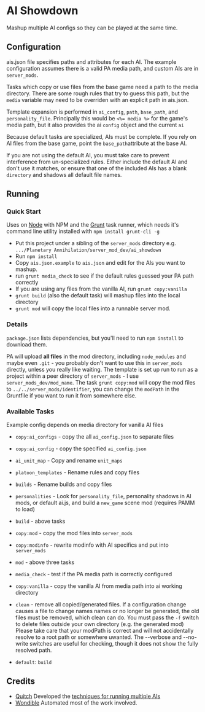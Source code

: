 # AI Showdown

Mashup multiple AI configs so they can be played at the same time.

## Configuration

ais.json file specifies paths and attributes for each AI.  The example configuration assumes there is a valid PA media path, and custom AIs are in `server_mods`.

Tasks which copy or use files from the base game need a path to the media directory.  There are some rough rules that try to guess this path, but the `media` variable may need to be overriden with an explicit path in ais.json.

Template expansion is performed in `ai_config`, `path`, `base_path`, and `personality_file`.  Principally this would be `<%= media %>` for the game's media path, but it also provides the ai `config` object and the current `ai`

Because default tasks are specialized, AIs must be complete.  If you rely on AI files from the base game, point the `base_path`attribute at the base AI.

If you are not using the default AI, you must take care to prevent interference from un-specialized rules. Either include the default AI and don't use it matches, or ensure that one of the included AIs has a blank `directory` and shadows all default file names.

## Running

### Quick Start

Uses on [Node](https://nodejs.org/) with NPM and the [Grunt](http://gruntjs.com/) task runner, which needs it's command line utility installed with `npm install grunt-cli -g`

- Put this project under a sibling of the `server_mods` directory e.g. `.../Planetary Annihilation/server_mod_dev/ai_showdown`
- Run `npm install`
- Copy `ais.json.example` to `ais.json` and edit for the AIs you want to mashup.
- run `grunt media_check` to see if the default rules guessed your PA path correctly
- If you are using any files from the vanilla AI, run `grunt copy:vanilla`
- `grunt build` (also the default task) will mashup files into the local directory
- `grunt mod` will copy the local files into a runnable server mod.

### Details

`package.json` lists dependencies, but you'll need to run `npm install` to download them.

PA will upload **all files** in the mod directory, including `node_modules` and maybe even `.git` - you probably don't want to use this in `server_mods` directly, unless you really like waiting.  The template is set up run to run as a project within a peer directory of `server_mods` - I use `server_mods_dev/mod_name`.  The task `grunt copy:mod` will copy the mod files to `../../server_mods/identifier`, you can change the `modPath` in the Gruntfile if you want to run it from somewhere else.

### Available Tasks

Example config depends on media directory for vanilla AI files

- `copy:ai_configs` - copy the all `ai_config.json` to separate files
- `copy:ai_config` - copy the specified `ai_config.json`
- `ai_unit_map` - Copy and rename `unit_maps`
- `platoon_templates` - Rename rules and copy files
- `builds` - Rename builds and copy files
- `personalities` - Look for `personality_file`, personality shadows in AI mods, or default ai.js, and build a `new_game` scene mod (requires PAMM to load)
- `build` - above tasks

- `copy:mod` - copy the mod files into `server_mods`
- `copy:modinfo` - rewrite modinfo with AI specifics and put into `server_mods`
- `mod` - above three tasks

- `media_check` - test if the PA media path is correctly configured
- `copy:vanilla` - copy the vanilla AI from media path into ai working directory

- `clean` - remove all copied/generated files.  If a configuration change causes a file to change names names or no longer be generated, the old files must be removed, which clean can do. You must pass the `-f` switch to delete files outside your own directory (e.g. the generated mod)  Please take care that your modPath is correct and will not accidentally resolve to a root path or somewhere uwanted.  The --verbose and --no-write switches are useful for checking, though it does not show the fully resolved path.

- `default`: `build`

## Credits

- [Quitch](http://exodusesports.com/player/quitch/) Developed the [techniques for running multiple AIs](https://forums.uberent.com/threads/performing-ai-battles.68610/)
- [Wondible](https://forums.uberent.com/members/wondible.1965145/) Automated most of the work involved.
